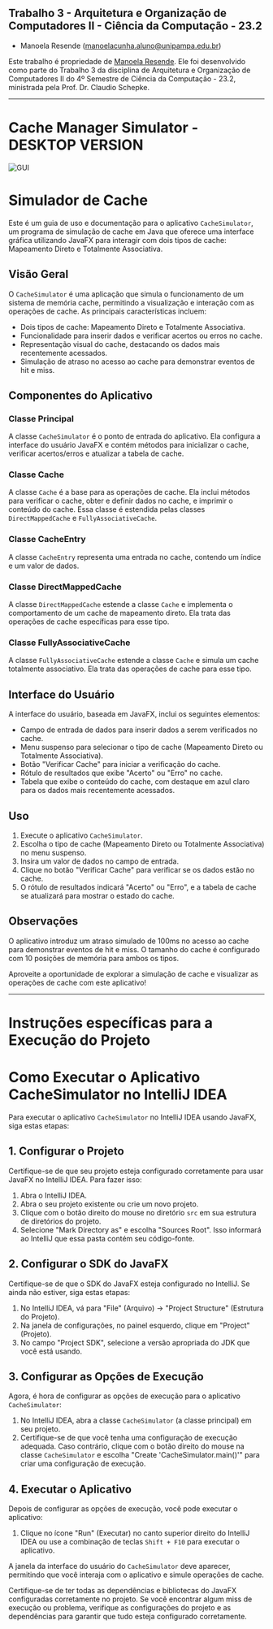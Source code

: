 ## Trabalho 3 - Arquitetura e Organização de Computadores II - Ciência da Computação - 23.2
- Manoela Resende (manoelacunha.aluno@unipampa.edu.br)

Este trabalho é propriedade de [Manoela Resende](https://github.com/manoelargc). Ele foi desenvolvido como parte do Trabalho 3 da disciplina de Arquitetura e Organização de Computadores II do 4º Semestre de Ciência da Computação - 23.2, ministrada pela Prof. Dr. Claudio Schepke.

-------
# Cache Manager Simulator - DESKTOP VERSION

![GUI](\img\image.png)

# Simulador de Cache

Este é um guia de uso e documentação para o aplicativo `CacheSimulator`, um programa de simulação de cache em Java que oferece uma interface gráfica utilizando JavaFX para interagir com dois tipos de cache: Mapeamento Direto e Totalmente Associativa.

## Visão Geral

O `CacheSimulator` é uma aplicação que simula o funcionamento de um sistema de memória cache, permitindo a visualização e interação com as operações de cache. As principais características incluem:

- Dois tipos de cache: Mapeamento Direto e Totalmente Associativa.
- Funcionalidade para inserir dados e verificar acertos ou erros no cache.
- Representação visual do cache, destacando os dados mais recentemente acessados.
- Simulação de atraso no acesso ao cache para demonstrar eventos de hit e miss.

## Componentes do Aplicativo

### Classe Principal

A classe `CacheSimulator` é o ponto de entrada do aplicativo. Ela configura a interface do usuário JavaFX e contém métodos para inicializar o cache, verificar acertos/erros e atualizar a tabela de cache.

### Classe Cache

A classe `Cache` é a base para as operações de cache. Ela inclui métodos para verificar o cache, obter e definir dados no cache, e imprimir o conteúdo do cache. Essa classe é estendida pelas classes `DirectMappedCache` e `FullyAssociativeCache`.

### Classe CacheEntry

A classe `CacheEntry` representa uma entrada no cache, contendo um índice e um valor de dados.

### Classe DirectMappedCache

A classe `DirectMappedCache` estende a classe `Cache` e implementa o comportamento de um cache de mapeamento direto. Ela trata das operações de cache específicas para esse tipo.

### Classe FullyAssociativeCache

A classe `FullyAssociativeCache` estende a classe `Cache` e simula um cache totalmente associativo. Ela trata das operações de cache para esse tipo.

## Interface do Usuário

A interface do usuário, baseada em JavaFX, inclui os seguintes elementos:

- Campo de entrada de dados para inserir dados a serem verificados no cache.
- Menu suspenso para selecionar o tipo de cache (Mapeamento Direto ou Totalmente Associativa).
- Botão "Verificar Cache" para iniciar a verificação do cache.
- Rótulo de resultados que exibe "Acerto" ou "Erro" no cache.
- Tabela que exibe o conteúdo do cache, com destaque em azul claro para os dados mais recentemente acessados.

## Uso

1. Execute o aplicativo `CacheSimulator`.
2. Escolha o tipo de cache (Mapeamento Direto ou Totalmente Associativa) no menu suspenso.
3. Insira um valor de dados no campo de entrada.
4. Clique no botão "Verificar Cache" para verificar se os dados estão no cache.
5. O rótulo de resultados indicará "Acerto" ou "Erro", e a tabela de cache se atualizará para mostrar o estado do cache.

## Observações

O aplicativo introduz um atraso simulado de 100ms no acesso ao cache para demonstrar eventos de hit e miss. O tamanho do cache é configurado com 10 posições de memória para ambos os tipos.

Aproveite a oportunidade de explorar a simulação de cache e visualizar as operações de cache com este aplicativo!

-----------
# Instruções específicas para a Execução do Projeto

# Como Executar o Aplicativo CacheSimulator no IntelliJ IDEA

Para executar o aplicativo `CacheSimulator` no IntelliJ IDEA usando JavaFX, siga estas etapas:

## 1. Configurar o Projeto

Certifique-se de que seu projeto esteja configurado corretamente para usar JavaFX no IntelliJ IDEA. Para fazer isso:

1. Abra o IntelliJ IDEA.
2. Abra o seu projeto existente ou crie um novo projeto.
3. Clique com o botão direito do mouse no diretório `src` em sua estrutura de diretórios do projeto.
4. Selecione "Mark Directory as" e escolha "Sources Root". Isso informará ao IntelliJ que essa pasta contém seu código-fonte.

## 2. Configurar o SDK do JavaFX

Certifique-se de que o SDK do JavaFX esteja configurado no IntelliJ. Se ainda não estiver, siga estas etapas:

1. No IntelliJ IDEA, vá para "File" (Arquivo) -> "Project Structure" (Estrutura do Projeto).
2. Na janela de configurações, no painel esquerdo, clique em "Project" (Projeto).
3. No campo "Project SDK", selecione a versão apropriada do JDK que você está usando.

## 3. Configurar as Opções de Execução

Agora, é hora de configurar as opções de execução para o aplicativo `CacheSimulator`:

1. No IntelliJ IDEA, abra a classe `CacheSimulator` (a classe principal) em seu projeto.
2. Certifique-se de que você tenha uma configuração de execução adequada. Caso contrário, clique com o botão direito do mouse na classe `CacheSimulator` e escolha "Create 'CacheSimulator.main()'" para criar uma configuração de execução.

## 4. Executar o Aplicativo

Depois de configurar as opções de execução, você pode executar o aplicativo:

1. Clique no ícone "Run" (Executar) no canto superior direito do IntelliJ IDEA ou use a combinação de teclas `Shift + F10` para executar o aplicativo.

A janela da interface do usuário do `CacheSimulator` deve aparecer, permitindo que você interaja com o aplicativo e simule operações de cache.

Certifique-se de ter todas as dependências e bibliotecas do JavaFX configuradas corretamente no projeto. Se você encontrar algum miss de execução ou problema, verifique as configurações do projeto e as dependências para garantir que tudo esteja configurado corretamente.
